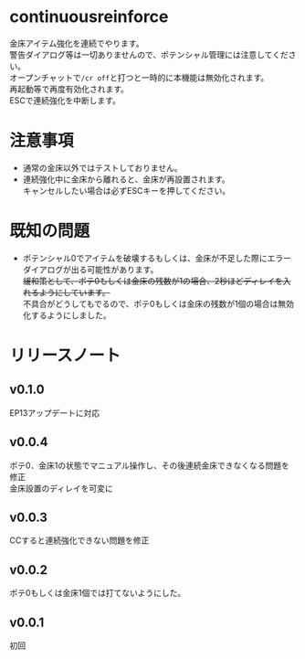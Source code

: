 # continuousreinforce
金床アイテム強化を連続でやります。  
警告ダイアログ等は一切ありませんので、ポテンシャル管理には注意してください。  
オープンチャットで`/cr off`と打つと一時的に本機能は無効化されます。  
再起動等で再度有効化されます。  
ESCで連続強化を中断します。  

# 注意事項
* 通常の金床以外ではテストしておりません。
* 連続強化中に金床から離れると、金床が再設置されます。  
  キャンセルしたい場合は必ずESCキーを押してください。

# 既知の問題

* ポテンシャル0でアイテムを破壊するもしくは、金床が不足した際にエラーダイアログが出る可能性があります。  
  ~~緩和策として、ポテ0もしくは金床の残数が1の場合、2秒ほどディレイを入れるようにしています。~~  
  不具合がどうしてもでるので、ポテ0もしくは金床の残数が1個の場合は無効化するようにしました。

# リリースノート
## v0.1.0
EP13アップデートに対応
## v0.0.4
ポテ0．金床1の状態でマニュアル操作し、その後連続金床できなくなる問題を修正  
金床設置のディレイを可変に
## v0.0.3
CCすると連続強化できない問題を修正
## v0.0.2
ポテ0もしくは金床1個では打てないようにした。
## v0.0.1
初回
